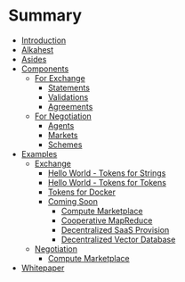 # Summary

- [Introduction](./Introduction.md)
- [Alkahest](./Alkahest.md)
- [Asides](./Asides.md)
- [Components]()
	- [For Exchange](./Components/For_Exchange.md)
		- [Statements](./Components/For_Exchange/Statements.md)
		- [Validations](./Components/For_Exchange/Validations.md)
		- [Agreements](./Components/For_Exchange/Agreements.md)
	- [For Negotiation](./Components/For_Negotiation.md)
		- [Agents](./Components/For_Negotiation/Agents.md)
		- [Markets](./Components/For_Negotiation/Markets.md)
		- [Schemes](./Components/For_Negotiation/Schemes.md)
- [Examples]()
	- [Exchange]()
		- [Hello World - Tokens for Strings](./Examples/Exchange/Hello_World_-_Tokens_for_Strings.md)
		- [Hello World - Tokens for Tokens](./Examples/Exchange/Hello_World_-_Tokens_for_Tokens.md)
		- [Tokens for Docker](./Examples/Exchange/Tokens_for_Docker.md)
		- [Coming Soon]()
			- [Compute Marketplace](./Examples/Exchange/Coming_Soon/Compute_Marketplace.md)
			- [Cooperative MapReduce](./Examples/Exchange/Coming_Soon/Cooperative_MapReduce.md)
			- [Decentralized SaaS Provision](./Examples/Exchange/Coming_Soon/Decentralized_SaaS_Provision.md)
			- [Decentralized Vector Database](./Examples/Exchange/Coming_Soon/Decentralized_Vector_Database.md)
	- [Negotiation]()
		- [Compute Marketplace](./Examples/Negotiation/Compute_Marketplace.md)
- [Whitepaper](./Whitepaper.md)
